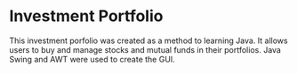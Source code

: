 # Investment Portfolio
This investment porfolio was created as a method to learning Java. It allows users to buy and manage stocks and mutual funds in their portfolios. 
Java Swing and AWT were used to create the GUI. 
